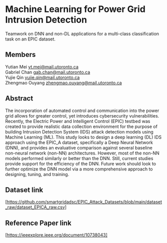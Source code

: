 # Machine Learning for Power Grid Intrusion Detection
Teamwork on DNN and non-DL applications for a multi-class classification task on an EPIC dataset.

## Members
Yutian Mei yt.mei@mail.utoronto.ca  
Gabriel Chan gab.chan@mail.utoronto.ca  
Yujie Qin yujie.qin@mail.utoronto.ca  
Zhengmao Ouyang zhengmao.ouyang@mail.utoronto.ca

## Abstract
The incorporation of automated control and communication into the power grid
allows for greater control, yet introduces cybersecurity vulnerabilities. Recently,
the Electric Power and Intelligent Control (EPIC) testbed was created to provide
realistic data collection environment for the purpose of building Intrusion Detection
System (IDS) attack detection models using Machine Learning (ML). This study
looks to design a deep learning (DL) IDS approach using the EPIC_A dataset,
specifically a Deep Neural Network (DNN), and provides an evaluative comparison
against several baseline non-neural network (non-NN) architectures. However,
most of the non-NN models performed similarly or better than the DNN. Still,
current studies provide support for the efficiency of the DNN. Future work should
look to further optimize the DNN model via a more comprehensive approach to
designing, tuning, and training.

## Dataset link
[https://github.com/smartgridadsc/EPIC_Attack_Datasets/blob/main/dataset_raw/dataset_EPICA_raw.csv]

## Reference Paper link
[https://ieeexplore.ieee.org/document/10738043]
